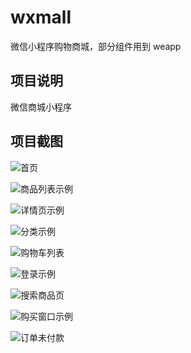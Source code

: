 # wxmall
微信小程序购物商城，部分组件用到 weapp

## 项目说明

微信商城小程序

## 项目截图

![首页](https://blog.candane.top/image/20200511154159.png)

![商品列表示例](https://blog.candane.top/image/20200511153234.png)

![详情页示例](https://blog.candane.top/image/20200511153258.png)

![分类示例](https://blog.candane.top/image/20200511153318.png)

![购物车列表](https://blog.candane.top/image/20200511153420.png)

![登录示例](https://blog.candane.top/image/20200511153327.png)

![搜索商品页](https://blog.candane.top/image/20200511153339.png)

![购买窗口示例](https://blog.candane.top/image/20200511153355.png)

![订单未付款](https://blog.candane.top/image/20200511153445.png)

